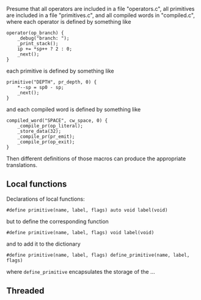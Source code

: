 Presume that all operators are included in a file "operators.c",
all primitives are included in a file "primitives.c", and all compiled
words in "compiled.c", where each operator is defined by something like

    operator(op_branch) {
        _debug("branch: ");
        _print_stack();
        ip += *sp++ ? 2 : 0;
        _next();
    }

each primitive is defined by something like

    primitive("DEPTH", pr_depth, 0) {
        *--sp = sp0 - sp;
        _next();
    }

and each compiled word is defined by something like

    compiled_word("SPACE", cw_space, 0) {
        _compile_pr(op_literal);
        _store_data(32);
        _compile_pr(pr_emit);
        _compile_pr(op_exit);
    }

Then different definitions of those macros can produce the appropriate
translations.

## Local functions

Declarations of local functions:

    #define primitive(name, label, flags) auto void label(void)

but to define the corresponding function

    #define primitive(name, label, flags) void label(void)

and to add it to the dictionary

    #define primitive(name, label, flags) define_primitive(name, label, flags)

where `define_primitive` encapsulates the storage of the ...

## Threaded

